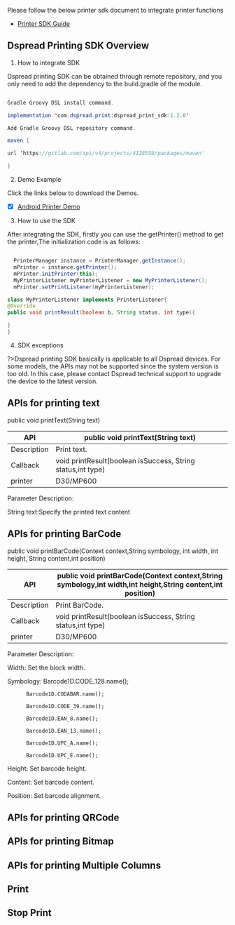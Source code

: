 Please follow the below printer sdk document to integrate printer functions
- [Printer SDK Guide](https://drive.google.com/file/d/1Dj5ATBWgj7eZPmXPmF_WVgHQCXrPLLxw/view?usp=sharing)

## Dspread Printing SDK Overview

 1. How to integrate SDK

Dspread printing SDK can be obtained through remote repository, and you only need to add the dependency to the build.gradle of the module.
``` java

Gradle Groovy DSL install command.

implementation 'com.dspread.print:dspread_print_sdk:1.2.0'

Add Gradle Groovy DSL repository command.

maven {

url 'https://gitlab.com/api/v4/projects/4128550/packages/maven'

}

``` 
 2. Demo Example

Click the links below to download the Demos.

<div style='color: blue'>

- [x] [Android Printer Demo](https://gitlab.com/dspread/android) 
    
</div>

 3. How to use the SDK

After integrating the SDK, firstly you can use the getPrinter() method to get the printer,The initialization code is as follows:

``` java

  PrinterManager instance = PrinterManager.getInstance();
  mPrinter = instance.getPrinter();
  mPrinter.initPrinter(this);
  MyPrinterListener myPrinterListener = new MyPrinterListener();
  mPrinter.setPrintListener(myPrinterListener);

class MyPrinterListener implements PrinterListener{
@Override
public void printResult(boolean b, String status, int type){

}
}
```
 4. SDK exceptions

 ?>Dspread printing SDK basically is applicable to all Dspread devices. For some models, the APIs may not be supported since the system version is too old. In this case, please contact Dspread technical support to upgrade the device to the latest version.

## APIs for printing text

public void printText(String text)


| API           | public void printText(String text)                         |
| --------      | ---------------------------------------------------------- |
| Description   | Print text.                                                |
| Callback      | void printResult(boolean isSuccess, String status,int type)| 
| printer       | D30/MP600                                                  |


Parameter Description: 

String text:Specify the printed text content 


## APIs for printing BarCode

public void printBarCode(Context context,String symbology, int width, int height, String content,int position)

| API           | public void printBarCode(Context context,String symbology,int width,int height,String content,int position)|
| --------      | ---------------------------------------------------------- |
| Description   |Print BarCode.                                              |
| Callback      | void printResult(boolean isSuccess, String status,int type)| 
| printer       | D30/MP600                                                  |


Parameter Description: 

Width: Set the block width.

Symbology: 
          Barcode1D.CODE_128.name(); 

          Barcode1D.CODABAR.name(); 

          Barcode1D.CODE_39.name(); 

          Barcode1D.EAN_8.name(); 

          Barcode1D.EAN_13.name(); 

          Barcode1D.UPC_A.name(); 

          Barcode1D.UPC_E.name(); 

Height: Set barcode height. 

Content: Set barcode content. 

Position: Set barcode alignment.

## APIs for printing QRCode

## APIs for printing Bitmap

## APIs for printing Multiple Columns


## Print

## Stop Print


